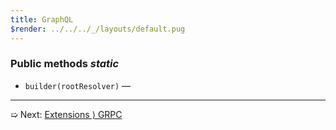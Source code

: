 ```yaml
---
title: GraphQL
$render: ../../../_/layouts/default.pug
---
```


### Public methods <var>static</var>

- `builder(rootResolver)` &mdash;

---

➯ Next: [Extensions &rangle; GRPC](./docs/extensions/grpc)
